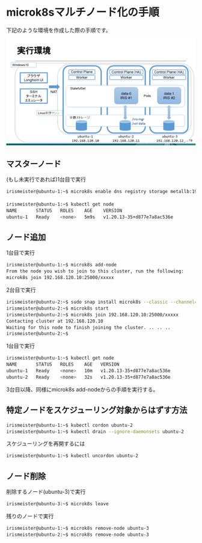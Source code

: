 # microk8sマルチノード化の手順
下記のような環境を作成した際の手順です。

![env](images/env.png)

## マスターノード
(もし未実行であれば)1台目で実行
```bash
irismeister@ubuntu-1:~$ microk8s enable dns registry storage metallb:192.168.120.110-192.168.120.130

irismeister@ubuntu-1:~$ kubectl get node
NAME       STATUS   ROLES    AGE    VERSION
ubuntu-1   Ready    <none>   5m9s   v1.20.13-35+d877e7a8ac536e
```

## ノード追加
1台目で実行
```bash
irismeister@ubuntu-1:~$ microk8s add-node
From the node you wish to join to this cluster, run the following:
microk8s join 192.168.120.10:25000/xxxxx
```
2台目で実行
```bash
irismeister@ubuntu-2:~$ sudo snap install microk8s --classic --channel=1.20
irismeister@ubuntu-2:~$ microk8s start
irismeister@ubuntu-2:~$ microk8s join 192.168.120.10:25000/xxxxx 
Contacting cluster at 192.168.120.10
Waiting for this node to finish joining the cluster. .. .. ..
irismeister@ubuntu-2:~$
```
1台目で実行
```bash
irismeister@ubuntu-1:~$ kubectl get node
NAME       STATUS   ROLES    AGE   VERSION
ubuntu-1   Ready    <none>   10m   v1.20.13-35+d877e7a8ac536e
ubuntu-2   Ready    <none>   32s   v1.20.13-35+d877e7a8ac536e
```

3台目以降、同様にmicrok8s add-nodeからの手順を実行する。

## 特定ノードをスケジューリング対象からはずす方法
```bash
irismeister@ubuntu-1:~$ kubectl cordon ubuntu-2
irismeister@ubuntu-1:~$ kubectl drain --ignore-daemonsets ubuntu-2
```
スケジューリングを再開するには
```bash
irismeister@ubuntu-1:~$ kubectl uncordon ubuntu-2
```


## ノード削除
削除するノード(ubuntu-3)で実行
```bash
irismeister@ubuntu-3:~$ microk8s leave
```
残りのノードで実行
```bash
irismeister@ubuntu-1:~$ microk8s remove-node ubuntu-3
irismeister@ubuntu-2:~$ microk8s remove-node ubuntu-3
```
